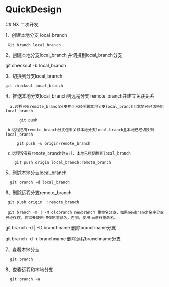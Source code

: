# QuickDesign

C# NX 二次开发

1、创建本地分支 local_branch

     Git branch local_branch


2、创建本地分支local_branch 并切换到local_branch分支

   git checkout -b local_branch


3、切换到分支local_branch

    git checkout local_branch


4、推送本地分支local_branch到远程分支 remote_branch并建立关联关系

      a.远程已有remote_branch分支并且已经关联本地分支local_branch且本地已经切换到local_branch

          git push

     b.远程已有remote_branch分支但未关联本地分支local_branch且本地已经切换到local_branch

         git push -u origin/remote_branch

     c.远程没有有remote_branch分支并，本地已经切换到local_branch

        git push origin local_branch:remote_branch

5、删除本地分支local_branch

      git branch -d local_branch

6、删除远程分支remote_branch

     git push origin  :remote_branch

     git branch -m | -M oldbranch newbranch 重命名分支，如果newbranch名字分支已经存在，则需要使用-M强制重命名，否则，使用-m进行重命名。

   git branch -d | -D branchname 删除branchname分支

   git branch -d -r branchname 删除远程branchname分支


7、查看本地分支

      git branch


8、查看远程和本地分支

      git branch -a